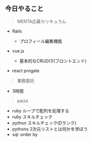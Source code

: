 ## 今日やること

> MENTA応募カリキュラム
- Rails
  - プロフィール編集機能

- vue.js
  - 基本的なCRUD(1)(フロントエンド)
  
- react
progate

> 業務委託
- 3時間


> paiza
- ruby ループで配列を処理する
- ruby スキルチェック
- python スキルチェック(Dランク)
- pythons 2次元リストとは何かを学ぼう
- sql :order by
